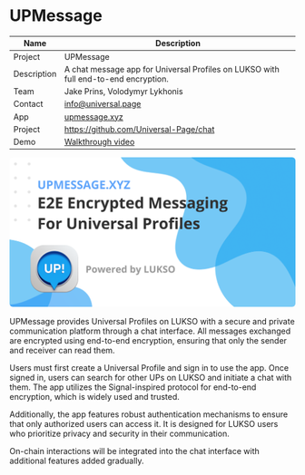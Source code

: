 # UPMessage

| Name | Description |
| ---- | ----------- |
| Project | UPMessage |
| Description | A chat message app for Universal Profiles on LUKSO with full end-to-end encryption. |
| Team | Jake Prins, Volodymyr Lykhonis |
| Contact | info@universal.page |
| App | [upmessage.xyz](https://upmessage.xyz) |
| Project | https://github.com/Universal-Page/chat |
| Demo | [Walkthrough video](https://youtu.be/0umI16BH4L0) |

<img alt="UpMessage" src="./assets/img/up-message.png" style="border-radius:6px" />

UPMessage provides Universal Profiles on LUKSO with a secure and private communication platform through a chat interface. All messages exchanged are encrypted using end-to-end encryption, ensuring that only the sender and receiver can read them. 

Users must first create a Universal Profile and sign in to use the app. Once signed in, users can search for other UPs on LUKSO and initiate a chat with them. The app utilizes the Signal-inspired protocol for end-to-end encryption, which is widely used and trusted.

Additionally, the app features robust authentication mechanisms to ensure that only authorized users can access it. It is designed for LUKSO users who prioritize privacy and security in their communication. 

On-chain interactions will be integrated into the chat interface with additional features added gradually. 
